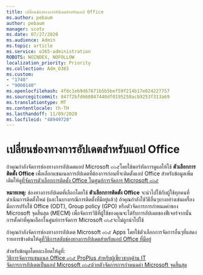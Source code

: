```yaml
---
title: เปลี่ยนช่องทางการอัปเดตสำหรับแอป Office
ms.author: pebaum
author: pebaum
manager: scotv
ms.date: 07/27/2020
ms.audience: Admin
ms.topic: article
ms.service: o365-administration
ROBOTS: NOINDEX, NOFOLLOW
localization_priority: Priority
ms.collection: Adm_O365
ms.custom:
- "1740"
- "9000140"
ms.openlocfilehash: 4f8c1eb9d67671b5b5bef59f214b17e024227757
ms.sourcegitcommit: 847f2bfd660847440df0195258acb9253f313a69
ms.translationtype: MT
ms.contentlocale: th-TH
ms.lasthandoff: 11/09/2020
ms.locfileid: "48949728"
---
```

# <a name="change-update-channels-for-office-apps"></a>เปลี่ยนช่องทางการอัปเดตสำหรับแอป Office

ถ้าคุณกำลังจัดการช่องทางการอัปเดตแอป Microsoft ๓๖๕โดยใช้พอร์ทัลการดูแลให้ใช้  **ตัวเลือกการติดตั้ง Office**  เพื่อเลือกแชนเนลการอัปเดตที่ต้องการก่อนที่จะติดตั้งแอป Office สำหรับข้อมูลเพิ่มเติมให้ดู[ที่จัดการตัวเลือกการติดตั้ง Office ในศูนย์การจัดการ Microsoft ๓๖๕](https://docs.microsoft.com/deployoffice/manage-software-download-settings-office-365)

**หมายเหตุ:** ช่องทางการอัปเดตที่เลือกโดยใช้  **ตัวเลือกการติดตั้ง Office**  จะนำไปใช้กับผู้ใช้ทุกคนที่ดำเนินการติดตั้งใหม่ (และในบางกรณีการติดตั้งที่มีอยู่แล้ว) ถ้าคุณกำลังใช้วิธีอื่นๆบางอย่างเช่นเครื่องมือการปรับใช้ Office (ODT), Group policy (GPO) หรือตัวจัดการการกำหนดค่าของ Microsoft จุดสิ้นสุด (MECM) เพื่อจัดการวิธีที่ผู้ใช้ของคุณจะได้รับการอัปเดตของฟีเจอร์จากนั้นการตั้งค่าที่คุณเลือกในศูนย์การจัดการ Microsoft ๓๖๕จะไม่ถูกนำไปใช้

ถ้าคุณกำลังจัดการช่องทางการอัปเดต Microsoft ๓๖๕ Apps โดยใช้ตัวเลือกการจัดการอื่นๆที่แสดงรายการข้างต้นให้ดู[ที่วิธีการสลับช่องทางการอัปเดตสำหรับแอป Office ที่มีอยู่](https://support.microsoft.com/help/3185078/how-to-switch-from-semi-annual-channel-to-monthly-channel)

สำหรับข้อมูลโดยละเอียดให้ดูที่:  
[วิธีการจัดการแชนแนล Office ๓๖๕ ProPlus สำหรับผู้เชี่ยวชาญด้าน IT](https://techcommunity.microsoft.com/t5/office-365-blog/how-to-manage-office-365-proplus-channels-for-it-pros/ba-p/795813)  
[จัดการการอัปเดตเป็นแอป Microsoft ๓๖๕ด้วยตัวจัดการการกำหนดค่า Microsoft จุดสิ้นสุด](https://docs.microsoft.com/deployoffice/manage-microsoft-365-apps-updates-configuration-manager)